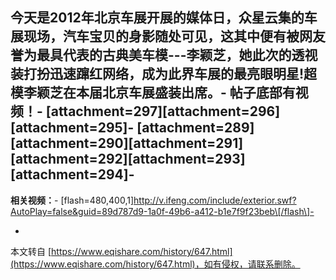  今天是2012年北京车展开展的媒体日，众星云集的车展现场，汽车宝贝的身影随处可见，这其中便有被网友誉为最具代表的古典美车模---李颖芝，她此次的透视装打扮迅速蹿红网络，成为此界车展的最亮眼明星!超模李颖芝在本届北京车展盛装出席。-
**帖子底部有视频！**-
\[attachment=297\]\[attachment=296\]\[attachment=295\]-
\[attachment=289\]\[attachment=290\]\[attachment=291\]\[attachment=292\]\[attachment=293\]\[attachment=294\]-
-
**相关视频：**-
\[flash=480,400,1\]http://v.ifeng.com/include/exterior.swf?AutoPlay=false&guid=89d787d9-1a0f-49b6-a412-b1e7f9f23beb\[/flash\]-

-

本文转自 [https://www.eqishare.com/history/647.html](https://www.eqishare.com/history/647.html)，如有侵权，请联系删除。
